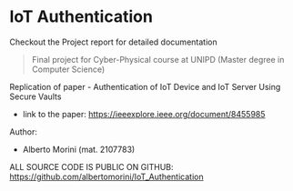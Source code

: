 # IoT Authentication

Checkout the Project report for detailed documentation

> Final project for Cyber-Physical course at UNIPD (Master degree in Computer Science)

Replication of paper - Authentication of IoT Device and IoT Server Using Secure Vaults

- link to the paper: https://ieeexplore.ieee.org/document/8455985

Author:
- Alberto Morini (mat. 2107783)

ALL SOURCE CODE IS PUBLIC ON GITHUB: https://github.com/albertomorini/IoT_Authentication


